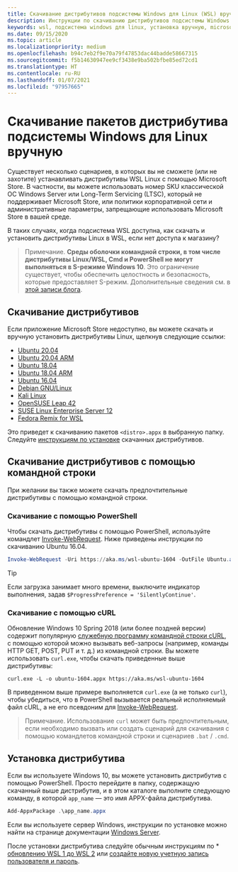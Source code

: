```yaml
---
title: Скачивание дистрибутивов подсистемы Windows для Linux (WSL) вручную
description: Инструкции по скачиванию дистрибутивов подсистемы Windows для Linux вручную.
keywords: wsl, подсистема windows для linux, установка вручную, microsoft store, windows 10s, curl, add-appxpackage, long-term servicing, ltsc
ms.date: 09/15/2020
ms.topic: article
ms.localizationpriority: medium
ms.openlocfilehash: b94c7eb2f9e70a79f47853dac44badde58667315
ms.sourcegitcommit: f5b14630947ee9cf3438e9ba502bfbe85ed72cd1
ms.translationtype: HT
ms.contentlocale: ru-RU
ms.lasthandoff: 01/07/2021
ms.locfileid: "97957665"
---
```

# <a name="manually-download-windows-subsystem-for-linux-distro-packages"></a>Скачивание пакетов дистрибутива подсистемы Windows для Linux вручную

Существует несколько сценариев, в которых вы не сможете (или не захотите) устанавливать дистрибутивы WSL Linux с помощью Microsoft Store. В частности, вы можете использовать номер SKU классической ОС Windows Server или Long-Term Servicing (LTSC), который не поддерживает Microsoft Store, или политики корпоративной сети и административные параметры, запрещающие использовать Microsoft Store в вашей среде.

В таких случаях, когда подсистема WSL доступна, как скачать и установить дистрибутивы Linux в WSL, если нет доступа к магазину?

> Примечание. **Среды оболочки командной строки, в том числе дистрибутивы Linux/WSL, Cmd и PowerShell не могут выполняться в S-режиме Windows 10**. Это ограничение существует, чтобы обеспечить целостность и безопасность, которые предоставляет S-режим. Дополнительные сведения см. в [этой записи блога](https://blogs.msdn.microsoft.com/commandline/2017/05/18/will-linux-distros-run-on-windows-10-s/).

## <a name="downloading-distributions"></a>Скачивание дистрибутивов

Если приложение Microsoft Store недоступно, вы можете скачать и вручную установить дистрибутивы Linux, щелкнув следующие ссылки:
* [Ubuntu 20.04](https://aka.ms/wslubuntu2004)
* [Ubuntu 20.04 ARM](https://aka.ms/wslubuntu2004arm)
* [Ubuntu 18.04](https://aka.ms/wsl-ubuntu-1804)
* [Ubuntu 18.04 ARM](https://aka.ms/wsl-ubuntu-1804-arm)
* [Ubuntu 16.04](https://aka.ms/wsl-ubuntu-1604)
* [Debian GNU/Linux](https://aka.ms/wsl-debian-gnulinux)
* [Kali Linux](https://aka.ms/wsl-kali-linux-new)
* [OpenSUSE Leap 42](https://aka.ms/wsl-opensuse-42)
* [SUSE Linux Enterprise Server 12](https://aka.ms/wsl-sles-12)
* [Fedora Remix for WSL](https://github.com/WhitewaterFoundry/WSLFedoraRemix/releases/)

Это приведет к скачиванию пакетов `<distro>.appx` в выбранную папку. Следуйте [инструкциям по установке](#installing-your-distro) скачанных дистрибутивов.

## <a name="downloading-distros-via-the-command-line"></a>Скачивание дистрибутивов с помощью командной строки

При желании вы также можете скачать предпочтительные дистрибутивы с помощью командной строки.

 ### <a name="download-using-powershell"></a>Скачивание с помощью PowerShell

 Чтобы скачать дистрибутивы с помощью PowerShell, используйте командлет [Invoke-WebRequest](/powershell/module/microsoft.powershell.utility/invoke-webrequest). Ниже приведены инструкции по скачиванию Ubuntu 16.04.

```powershell
Invoke-WebRequest -Uri https://aka.ms/wsl-ubuntu-1604 -OutFile Ubuntu.appx -UseBasicParsing
```

> [!TIP]
> Если загрузка занимает много времени, выключите индикатор выполнения, задав `$ProgressPreference = 'SilentlyContinue'`.

### <a name="download-using-curl"></a>Скачивание с помощью cURL
Обновление Windows 10 Spring 2018 (или более поздней версии) содержит популярную [служебную программу командной строки cURL](https://curl.haxx.se/), с помощью которой можно вызывать веб-запросы (например, команды HTTP GET, POST, PUT и т. д.) из командной строки. Вы можете использовать `curl.exe`, чтобы скачать приведенные выше дистрибутивы:

```console
curl.exe -L -o ubuntu-1604.appx https://aka.ms/wsl-ubuntu-1604
```

В приведенном выше примере выполняется `curl.exe` (а не только `curl`), чтобы убедиться, что в PowerShell вызывается реальный исполняемый файл cURL, а не его псевдоним для [Invoke-WebRequest](/powershell/module/microsoft.powershell.utility/invoke-webrequest).

> Примечание. Использование `curl` может быть предпочтительным, если необходимо вызвать или создать сценарий для скачивания с помощью командлетов командной строки и сценариев `.bat` / `.cmd`.

## <a name="installing-your-distro"></a>Установка дистрибутива

Если вы используете Windows 10, вы можете установить дистрибутив с помощью PowerShell. Просто перейдите в папку, содержащую скачанный выше дистрибутив, и в этом каталоге выполните следующую команду, в которой `app_name` — это имя APPX-файла дистрибутива.  
```Powershell
Add-AppxPackage .\app_name.appx
```

Если вы используете сервер Windows, инструкции по установке можно найти на странице документации [Windows Server](install-on-server.md).

После установки дистрибутива следуйте обычным инструкциям по * [обновлению WSL 1 до WSL 2](./install-win10.md#set-your-distribution-version-to-wsl-1-or-wsl-2) или [создайте новую учетную запись пользователя и пароль](./user-support.md).
